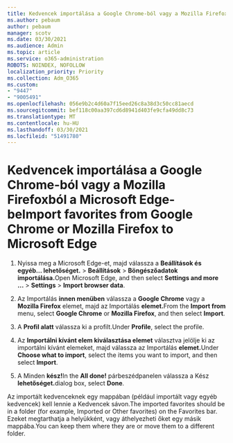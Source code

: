 ```yaml
---
title: Kedvencek importálása a Google Chrome-ból vagy a Mozilla Firefoxból a Microsoft Edge-be
ms.author: pebaum
author: pebaum
manager: scotv
ms.date: 03/30/2021
ms.audience: Admin
ms.topic: article
ms.service: o365-administration
ROBOTS: NOINDEX, NOFOLLOW
localization_priority: Priority
ms.collection: Adm_O365
ms.custom:
- "9447"
- "9005491"
ms.openlocfilehash: 056e9b2c4d60a7f15eed26c8a38d3c50cc81aecd
ms.sourcegitcommit: bef118c00aa397cd6d8941d403fe9cfa49dd8c73
ms.translationtype: MT
ms.contentlocale: hu-HU
ms.lasthandoff: 03/30/2021
ms.locfileid: "51491780"
---
```

# <a name="import-favorites-from-google-chrome-or-mozilla-firefox-to-microsoft-edge"></a><span data-ttu-id="20702-102">Kedvencek importálása a Google Chrome-ból vagy a Mozilla Firefoxból a Microsoft Edge-be</span><span class="sxs-lookup"><span data-stu-id="20702-102">Import favorites from Google Chrome or Mozilla Firefox to Microsoft Edge</span></span>

1. <span data-ttu-id="20702-103">Nyissa meg a Microsoft Edge-et, majd válassza a **Beállítások és egyéb... lehetőséget.**  >  **Beállítások**  >  **Böngészőadatok importálása.**</span><span class="sxs-lookup"><span data-stu-id="20702-103">Open Microsoft Edge, and then select **Settings and more ...** > **Settings** > **Import browser data**.</span></span>

1. <span data-ttu-id="20702-104">Az Importálás **innen menüben** válassza a **Google Chrome** vagy a **Mozilla Firefox** elemet, majd az Importálás **elemet.**</span><span class="sxs-lookup"><span data-stu-id="20702-104">From the **Import from** menu, select **Google Chrome** or **Mozilla Firefox**, and then select **Import**.</span></span>

1. <span data-ttu-id="20702-105">A **Profil alatt** válassza ki a profilt.</span><span class="sxs-lookup"><span data-stu-id="20702-105">Under **Profile**, select the profile.</span></span>

1. <span data-ttu-id="20702-106">Az **Importálni kívánt elem kiválasztása elemet** választva jelölje ki az importálni kívánt elemeket, majd válassza az Importálás **elemet.**</span><span class="sxs-lookup"><span data-stu-id="20702-106">Under **Choose what to import**, select the items you want to import, and then select **Import**.</span></span>

1. <span data-ttu-id="20702-107">A Minden **kész!**</span><span class="sxs-lookup"><span data-stu-id="20702-107">In the **All done!**</span></span> <span data-ttu-id="20702-108">párbeszédpanelen válassza a Kész **lehetőséget.**</span><span class="sxs-lookup"><span data-stu-id="20702-108">dialog box, select **Done**.</span></span>

<span data-ttu-id="20702-109">Az importált kedvenceknek egy mappában (például importált vagy egyéb kedvencek) kell lennie a Kedvencek sávon.</span><span class="sxs-lookup"><span data-stu-id="20702-109">The imported favorites should be in a folder (for example, Imported or Other favorites) on the Favorites bar.</span></span> <span data-ttu-id="20702-110">Ezeket megtarthatja a helyükként, vagy áthelyezheti őket egy másik mappába.</span><span class="sxs-lookup"><span data-stu-id="20702-110">You can keep them where they are or move them to a different folder.</span></span>
